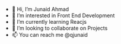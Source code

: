 - 👋 Hi, I’m Junaid Ahmad
- 👀 I’m interested in Front End Development
- 🌱 I’m currently learning Reacjs
- 💞️ I’m looking to collaborate on Projects
- 📫 You can reach me @qjunaid

<!---
qjunaid/qjunaid is a ✨ special ✨ repository because its `README.md` (this file) appears on your GitHub profile.
You can click the Preview link to take a look at your changes.
--->
